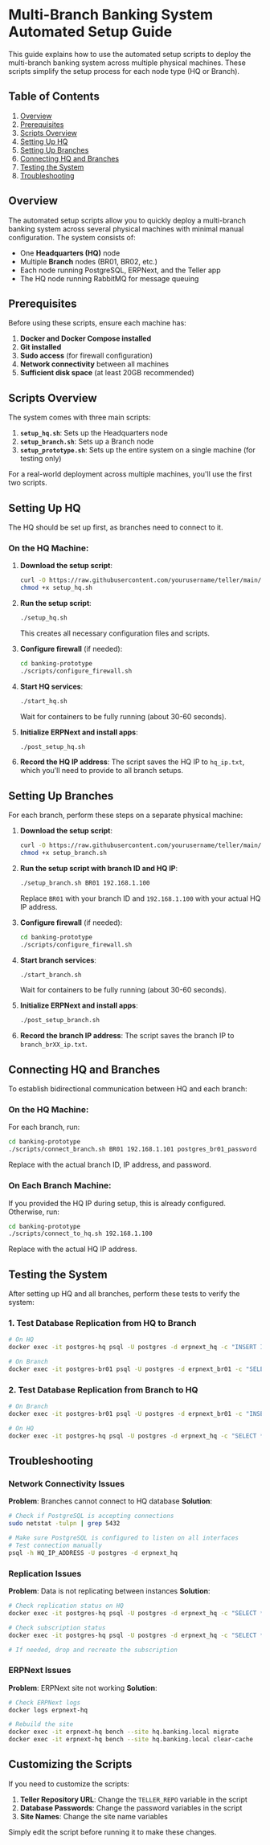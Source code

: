 # Multi-Branch Banking System Automated Setup Guide

This guide explains how to use the automated setup scripts to deploy the multi-branch banking system across multiple physical machines. These scripts simplify the setup process for each node type (HQ or Branch).

## Table of Contents

1. [Overview](#overview)
2. [Prerequisites](#prerequisites)
3. [Scripts Overview](#scripts-overview)
4. [Setting Up HQ](#setting-up-hq)
5. [Setting Up Branches](#setting-up-branches)
6. [Connecting HQ and Branches](#connecting-hq-and-branches)
7. [Testing the System](#testing-the-system)
8. [Troubleshooting](#troubleshooting)

## Overview

The automated setup scripts allow you to quickly deploy a multi-branch banking system across several physical machines with minimal manual configuration. The system consists of:

- One **Headquarters (HQ)** node
- Multiple **Branch** nodes (BR01, BR02, etc.)
- Each node running PostgreSQL, ERPNext, and the Teller app
- The HQ node running RabbitMQ for message queuing

## Prerequisites

Before using these scripts, ensure each machine has:

1. **Docker and Docker Compose installed**
2. **Git installed**
3. **Sudo access** (for firewall configuration)
4. **Network connectivity** between all machines
5. **Sufficient disk space** (at least 20GB recommended)

## Scripts Overview

The system comes with three main scripts:

1. **`setup_hq.sh`**: Sets up the Headquarters node
2. **`setup_branch.sh`**: Sets up a Branch node
3. **`setup_prototype.sh`**: Sets up the entire system on a single machine (for testing only)

For a real-world deployment across multiple machines, you'll use the first two scripts.

## Setting Up HQ

The HQ should be set up first, as branches need to connect to it.

### On the HQ Machine:

1. **Download the setup script**:
   ```bash
   curl -O https://raw.githubusercontent.com/yourusername/teller/main/documentation/setup_hq.sh
   chmod +x setup_hq.sh
   ```

2. **Run the setup script**:
   ```bash
   ./setup_hq.sh
   ```
   This creates all necessary configuration files and scripts.

3. **Configure firewall** (if needed):
   ```bash
   cd banking-prototype
   ./scripts/configure_firewall.sh
   ```

4. **Start HQ services**:
   ```bash
   ./start_hq.sh
   ```
   Wait for containers to be fully running (about 30-60 seconds).

5. **Initialize ERPNext and install apps**:
   ```bash
   ./post_setup_hq.sh
   ```

6. **Record the HQ IP address**:
   The script saves the HQ IP to `hq_ip.txt`, which you'll need to provide to all branch setups.

## Setting Up Branches

For each branch, perform these steps on a separate physical machine:

1. **Download the setup script**:
   ```bash
   curl -O https://raw.githubusercontent.com/yourusername/teller/main/documentation/setup_branch.sh
   chmod +x setup_branch.sh
   ```

2. **Run the setup script with branch ID and HQ IP**:
   ```bash
   ./setup_branch.sh BR01 192.168.1.100
   ```
   Replace `BR01` with your branch ID and `192.168.1.100` with your actual HQ IP address.

3. **Configure firewall** (if needed):
   ```bash
   cd banking-prototype
   ./scripts/configure_firewall.sh
   ```

4. **Start branch services**:
   ```bash
   ./start_branch.sh
   ```
   Wait for containers to be fully running (about 30-60 seconds).

5. **Initialize ERPNext and install apps**:
   ```bash
   ./post_setup_branch.sh
   ```

6. **Record the branch IP address**:
   The script saves the branch IP to `branch_brXX_ip.txt`.

## Connecting HQ and Branches

To establish bidirectional communication between HQ and each branch:

### On the HQ Machine:

For each branch, run:
```bash
cd banking-prototype
./scripts/connect_branch.sh BR01 192.168.1.101 postgres_br01_password
```
Replace with the actual branch ID, IP address, and password.

### On Each Branch Machine:

If you provided the HQ IP during setup, this is already configured. Otherwise, run:
```bash
cd banking-prototype
./scripts/connect_to_hq.sh 192.168.1.100
```
Replace with the actual HQ IP address.

## Testing the System

After setting up HQ and all branches, perform these tests to verify the system:

### 1. Test Database Replication from HQ to Branch

```bash
# On HQ
docker exec -it postgres-hq psql -U postgres -d erpnext_hq -c "INSERT INTO currency_exchange (name, from_currency, to_currency, exchange_rate, date) VALUES ('TEST-HQ-TO-BRANCH', 'USD', 'EUR', 0.85, CURRENT_DATE);"

# On Branch
docker exec -it postgres-br01 psql -U postgres -d erpnext_br01 -c "SELECT * FROM currency_exchange WHERE name = 'TEST-HQ-TO-BRANCH';"
```

### 2. Test Database Replication from Branch to HQ

```bash
# On Branch
docker exec -it postgres-br01 psql -U postgres -d erpnext_br01 -c "INSERT INTO teller_invoice (name, creation, docstatus, total, status) VALUES ('TEST-BRANCH-TO-HQ', CURRENT_TIMESTAMP, 0, 100.00, 'Draft');"

# On HQ
docker exec -it postgres-hq psql -U postgres -d erpnext_hq -c "SELECT * FROM teller_invoice WHERE name = 'TEST-BRANCH-TO-HQ';"
```

## Troubleshooting

### Network Connectivity Issues

**Problem**: Branches cannot connect to HQ database
**Solution**:
```bash
# Check if PostgreSQL is accepting connections
sudo netstat -tulpn | grep 5432

# Make sure PostgreSQL is configured to listen on all interfaces
# Test connection manually
psql -h HQ_IP_ADDRESS -U postgres -d erpnext_hq
```

### Replication Issues

**Problem**: Data is not replicating between instances
**Solution**:
```bash
# Check replication status on HQ
docker exec -it postgres-hq psql -U postgres -d erpnext_hq -c "SELECT * FROM pg_stat_replication;"

# Check subscription status
docker exec -it postgres-hq psql -U postgres -d erpnext_hq -c "SELECT * FROM pg_stat_subscription;"

# If needed, drop and recreate the subscription
```

### ERPNext Issues

**Problem**: ERPNext site not working
**Solution**:
```bash
# Check ERPNext logs
docker logs erpnext-hq

# Rebuild the site
docker exec -it erpnext-hq bench --site hq.banking.local migrate
docker exec -it erpnext-hq bench --site hq.banking.local clear-cache
```

## Customizing the Scripts

If you need to customize the scripts:

1. **Teller Repository URL**: Change the `TELLER_REPO` variable in the script
2. **Database Passwords**: Change the password variables in the script
3. **Site Names**: Change the site name variables 

Simply edit the script before running it to make these changes. 